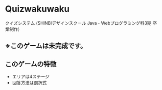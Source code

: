 # Quizwakuwaku
クイズシステム (SHINBIデザインスクール Java・Webプログラミング科3期 卒業制作)

## ※このゲームは未完成です。

## このゲームの特徴
- エリアは4ステージ
- 回答方法は選択式
